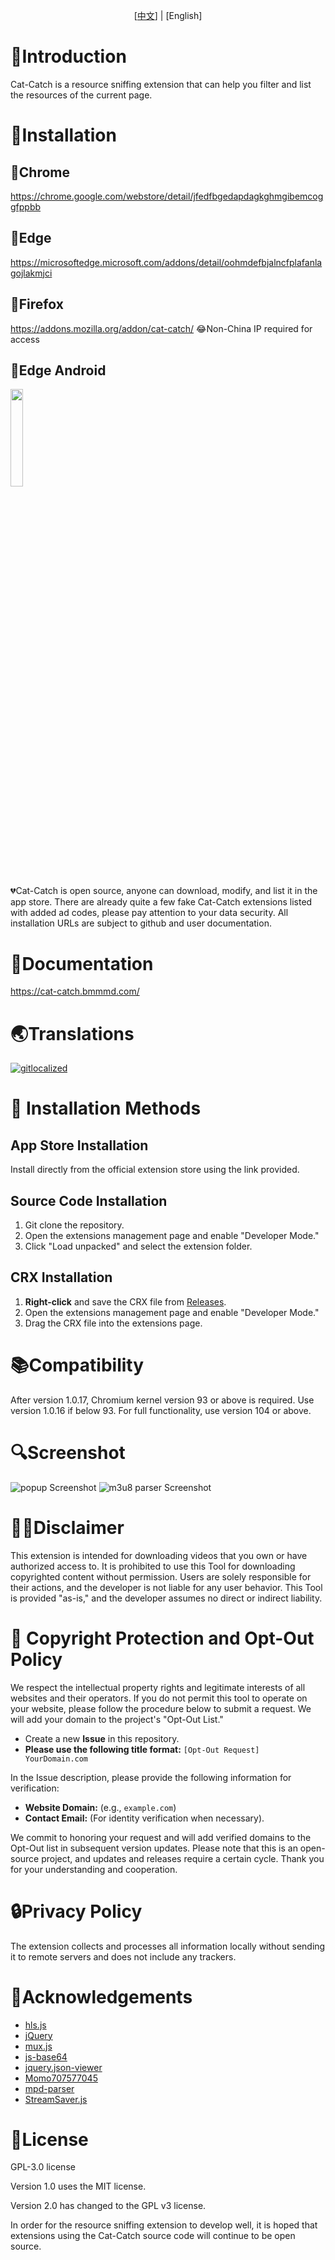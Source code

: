 <p align="center"> [<a href="README.md">中文</a>] | [English]</p>

# 📑Introduction
Cat-Catch is a resource sniffing extension that can help you filter and list the resources of the current page.

# 📖Installation
## 🐴Chrome
https://chrome.google.com/webstore/detail/jfedfbgedapdagkghmgibemcoggfppbb
## 🦄Edge
https://microsoftedge.microsoft.com/addons/detail/oohmdefbjalncfplafanlagojlakmjci
## 🦊Firefox
https://addons.mozilla.org/addon/cat-catch/ 😂Non-China IP required for access
## 📱Edge Android
<img src="https://raw.githubusercontent.com/xifangczy/cat-catch/master/README/edgeqrcode.png" width="20%" />

💔Cat-Catch is open source, anyone can download, modify, and list it in the app store. There are already quite a few fake Cat-Catch extensions listed with added ad codes, please pay attention to your data security. All installation URLs are subject to github and user documentation.

# 📒Documentation
https://cat-catch.bmmmd.com/

# 🌏Translations
[![gitlocalized ](https://gitlocalize.com/repo/9392/whole_project/badge.svg)](https://gitlocalize.com/repo/9392?utm_source=badge)

# 📘 Installation Methods
## App Store Installation
Install directly from the official extension store using the link provided.
## Source Code Installation
1. Git clone the repository.
2. Open the extensions management page and enable "Developer Mode."
3. Click "Load unpacked" and select the extension folder.
## CRX Installation
1. **Right-click** and save the CRX file from [Releases](https://github.com/xifangczy/cat-catch/releases).
2. Open the extensions management page and enable "Developer Mode."
3. Drag the CRX file into the extensions page.

# 📚Compatibility
After version 1.0.17, Chromium kernel version 93 or above is required.
Use version 1.0.16 if below 93.
For full functionality, use version 104 or above.

# 🔍Screenshot
![popup Screenshot](https://raw.githubusercontent.com/xifangczy/cat-catch/master/README/popup.png)
![m3u8 parser Screenshot](https://raw.githubusercontent.com/xifangczy/cat-catch/master/README/m3u8.png)

# 🤚🏻Disclaimer
This extension is intended for downloading videos that you own or have authorized access to. It is prohibited to use this Tool for downloading copyrighted content without permission. Users are solely responsible for their actions, and the developer is not liable for any user behavior. This Tool is provided "as-is," and the developer assumes no direct or indirect liability.

# 🚫 Copyright Protection and Opt-Out Policy
We respect the intellectual property rights and legitimate interests of all websites and their operators.
If you do not permit this tool to operate on your website, please follow the procedure below to submit a request. We will add your domain to the project's "Opt-Out List."
- Create a new **Issue** in this repository.
- **Please use the following title format:** `[Opt-Out Request] YourDomain.com`

In the Issue description, please provide the following information for verification:
- **Website Domain:** (e.g., `example.com`)
- **Contact Email:** (For identity verification when necessary).

We commit to honoring your request and will add verified domains to the Opt-Out list in subsequent version updates.
Please note that this is an open-source project, and updates and releases require a certain cycle. Thank you for your understanding and cooperation.



# 🔒Privacy Policy
The extension collects and processes all information locally without sending it to remote servers and does not include any trackers.

# 💖Acknowledgements
- [hls.js](https://github.com/video-dev/hls.js)
- [jQuery](https://github.com/jquery/jquery)
- [mux.js](https://github.com/videojs/mux.js)
- [js-base64](https://github.com/dankogai/js-base64)
- [jquery.json-viewer](https://github.com/abodelot/jquery.json-viewer)
- [Momo707577045](https://github.com/Momo707577045)
- [mpd-parser](https://github.com/videojs/mpd-parser)
- [StreamSaver.js](https://github.com/jimmywarting/StreamSaver.js)

# 📜License
GPL-3.0 license

Version 1.0 uses the MIT license.

Version 2.0 has changed to the GPL v3 license.

In order for the resource sniffing extension to develop well, it is hoped that extensions using the Cat-Catch source code will continue to be open source.
